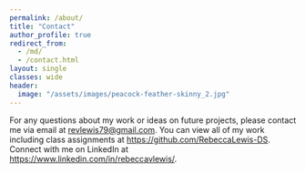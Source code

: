 ```yaml
---
permalink: /about/
title: "Contact"
author_profile: true
redirect_from: 
  - /md/
  - /contact.html
layout: single
classes: wide
header:
  image: "/assets/images/peacock-feather-skinny_2.jpg"
---
```


For any questions about my work or ideas on future projects, please contact me via email at [revlewis79@gmail.com](mailto:revlewis79@gmail.com).  You can view all of my work including class assignments at https://github.com/RebeccaLewis-DS. Connect with me on LinkedIn at https://www.linkedin.com/in/rebeccavlewis/.
